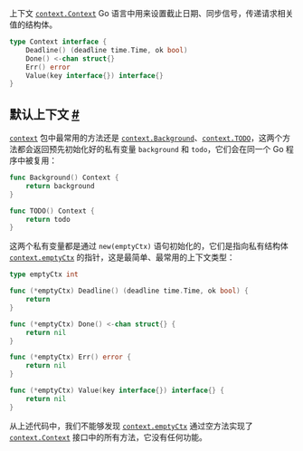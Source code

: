 上下文 [`context.Context`](https://draveness.me/golang/tree/context.Context) Go 语言中用来设置截止日期、同步信号，传递请求相关值的结构体。


```go
type Context interface {
	Deadline() (deadline time.Time, ok bool)
	Done() <-chan struct{}
	Err() error
	Value(key interface{}) interface{}
}
```





## 默认上下文 [#](https://draveness.me/golang/docs/part3-runtime/ch06-concurrency/golang-context/#612-默认上下文)

[`context`](https://github.com/golang/go/tree/master/src/context) 包中最常用的方法还是 [`context.Background`](https://draveness.me/golang/tree/context.Background)、[`context.TODO`](https://draveness.me/golang/tree/context.TODO)，这两个方法都会返回预先初始化好的私有变量 `background` 和 `todo`，它们会在同一个 Go 程序中被复用：

```go
func Background() Context {
	return background
}

func TODO() Context {
	return todo
}
```

这两个私有变量都是通过 `new(emptyCtx)` 语句初始化的，它们是指向私有结构体 [`context.emptyCtx`](https://draveness.me/golang/tree/context.emptyCtx) 的指针，这是最简单、最常用的上下文类型：

```go
type emptyCtx int

func (*emptyCtx) Deadline() (deadline time.Time, ok bool) {
	return
}

func (*emptyCtx) Done() <-chan struct{} {
	return nil
}

func (*emptyCtx) Err() error {
	return nil
}

func (*emptyCtx) Value(key interface{}) interface{} {
	return nil
}
```

从上述代码中，我们不能够发现 [`context.emptyCtx`](https://draveness.me/golang/tree/context.emptyCtx) 通过空方法实现了 [`context.Context`](https://draveness.me/golang/tree/context.Context) 接口中的所有方法，它没有任何功能。





